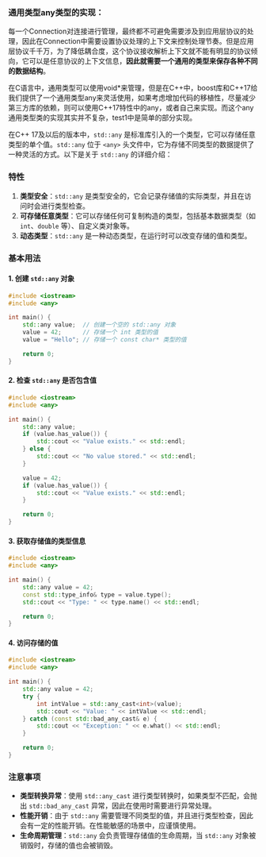 ### 通用类型any类型的实现：


每一个Connection对连接进行管理，最终都不可避免需要涉及到应用层协议的处理，因此在Connection中需要设置协议处理的上下文来控制处理节奏。但是应用层协议千千万，为了降低耦合度，这个协议接收解析上下文就不能有明显的协议倾向，它可以是任意协议的上下文信息，**因此就需要一个通用的类型来保存各种不同的数据结构**。

在C语言中，通用类型可以使用void*来管理，但是在C++中，boost库和C++17给我们提供了一个通用类型any来灵活使用，如果考虑增加代码的移植性，尽量减少第三方库的依赖，则可以使用C++17特性中的any，或者自己来实现。而这个any通用类型类的实现其实并不复杂，test1中是简单的部分实现。 



在C++ 17及以后的版本中，`std::any` 是标准库引入的一个类型，它可以存储任意类型的单个值。`std::any` 位于 `<any>` 头文件中，它为存储不同类型的数据提供了一种灵活的方式。以下是关于 `std::any` 的详细介绍：

### 特性
1. **类型安全**：`std::any` 是类型安全的，它会记录存储值的实际类型，并且在访问时会进行类型检查。
2. **可存储任意类型**：它可以存储任何可复制构造的类型，包括基本数据类型（如 `int`、`double` 等）、自定义类对象等。
3. **动态类型**：`std::any` 是一种动态类型，在运行时可以改变存储的值和类型。

### 基本用法
#### 1. 创建 `std::any` 对象
```cpp
#include <iostream>
#include <any>

int main() {
    std::any value;  // 创建一个空的 std::any 对象
    value = 42;      // 存储一个 int 类型的值
    value = "Hello"; // 存储一个 const char* 类型的值

    return 0;
}
```
#### 2. 检查 `std::any` 是否包含值
```cpp
#include <iostream>
#include <any>

int main() {
    std::any value;
    if (value.has_value()) {
        std::cout << "Value exists." << std::endl;
    } else {
        std::cout << "No value stored." << std::endl;
    }

    value = 42;
    if (value.has_value()) {
        std::cout << "Value exists." << std::endl;
    }

    return 0;
}
```
#### 3. 获取存储值的类型信息
```cpp
#include <iostream>
#include <any>

int main() {
    std::any value = 42;
    const std::type_info& type = value.type();
    std::cout << "Type: " << type.name() << std::endl;

    return 0;
}
```
#### 4. 访问存储的值
```cpp
#include <iostream>
#include <any>

int main() {
    std::any value = 42;
    try {
        int intValue = std::any_cast<int>(value);
        std::cout << "Value: " << intValue << std::endl;
    } catch (const std::bad_any_cast& e) {
        std::cout << "Exception: " << e.what() << std::endl;
    }

    return 0;
}
```

### 注意事项
- **类型转换异常**：使用 `std::any_cast` 进行类型转换时，如果类型不匹配，会抛出 `std::bad_any_cast` 异常，因此在使用时需要进行异常处理。
- **性能开销**：由于 `std::any` 需要管理不同类型的值，并且进行类型检查，因此会有一定的性能开销。在性能敏感的场景中，应谨慎使用。
- **生命周期管理**：`std::any` 会负责管理存储值的生命周期，当 `std::any` 对象被销毁时，存储的值也会被销毁。 
